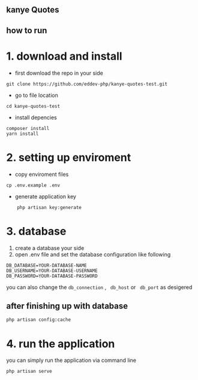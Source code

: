 ## kanye Quotes

## how to run

# 1. download and install

-   first download the repo in your side

```
git clone https://github.com/eddev-php/kanye-quotes-test.git
```

-   go to file location

```
cd kanye-quotes-test
```

-   install depencies

```
composer install
yarn install
```

# 2. setting up enviroment

-   copy enviroment files

```
cp .env.example .env
```

-   generate application key

```
    php artisan key:generate
```

# 3. database

1. create a database your side
2. open .env file and set the database configuration like following

```
DB_DATABASE=YOUR-DATABASE-NAME
DB_USERNAME=YOUR-DATABASE-USERNAME
DB_PASSWORD=YOUR-DATABASE-PASSWORD
```

you can also change the `db_connection` , ` db_host` or ` db_port` as desigered

## after finishing up with database

```
php artisan config:cache
```

# 4. run the application

you can simply run the application via command line

```
php artisan serve
```
